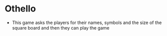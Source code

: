 # Othello

- This game asks the players for their names, symbols and the size of the square board and then they can play the game
